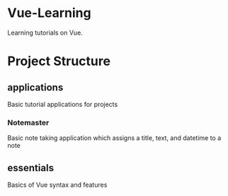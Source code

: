 # Vue-Learning
Learning tutorials on Vue.

# Project Structure
## applications 
Basic tutorial applications for projects
### Notemaster 
Basic note taking application which assigns a title, text, and datetime to a note
## essentials 
Basics of Vue syntax and features
